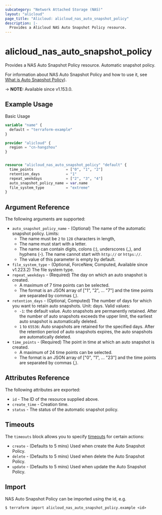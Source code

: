 ```yaml
---
subcategory: "Network Attached Storage (NAS)"
layout: "alicloud"
page_title: "Alicloud: alicloud_nas_auto_snapshot_policy"
description: |-
  Provides a Alicloud NAS Auto Snapshot Policy resource.
---
```


# alicloud_nas_auto_snapshot_policy

Provides a NAS Auto Snapshot Policy resource. Automatic snapshot policy.

For information about NAS Auto Snapshot Policy and how to use it, see [What is Auto Snapshot Policy](https://www.alibabacloud.com/help/en/doc-detail/135662.html)).

-> **NOTE:** Available since v1.153.0.

## Example Usage

Basic Usage

```terraform
variable "name" {
  default = "terraform-example"
}

provider "alicloud" {
  region = "cn-hangzhou"
}


resource "alicloud_nas_auto_snapshot_policy" "default" {
  time_points               = ["0", "1", "2"]
  retention_days            = "1"
  repeat_weekdays           = ["2", "3", "4"]
  auto_snapshot_policy_name = var.name
  file_system_type          = "extreme"
}
```

## Argument Reference

The following arguments are supported:
* `auto_snapshot_policy_name` - (Optional) The name of the automatic snapshot policy. Limits:
  - The name must be `2` to `128` characters in length,
  - The name must start with a letter.
  - The name can contain digits, colons (:), underscores (_), and hyphens (-). The name cannot start with `http://` or `https://`.
  - The value of this parameter is empty by default.
* `file_system_type` - (Optional, ForceNew, Computed, Available since v1.223.2) The file system type.
* `repeat_weekdays` - (Required) The day on which an auto snapshot is created.
  - A maximum of 7 time points can be selected.
  - The format is  an JSON array of ["1", "2", … "7"]  and the time points are separated by commas (,).
* `retention_days` - (Optional, Computed) The number of days for which you want to retain auto snapshots. Unit: days. Valid values:
  - `-1`: the default value. Auto snapshots are permanently retained. After the number of auto snapshots exceeds the upper limit, the earliest auto snapshot is automatically deleted.
  - `1` to `65536`: Auto snapshots are retained for the specified days. After the retention period of auto snapshots expires, the auto snapshots are automatically deleted.
* `time_points` - (Required) The point in time at which an auto snapshot is created.
  - A maximum of 24 time points can be selected.
  - The format is  an JSON array of ["0", "1", … "23"] and the time points are separated by commas (,).

## Attributes Reference

The following attributes are exported:
* `id` - The ID of the resource supplied above.
* `create_time` - Creation time.
* `status` - The status of the automatic snapshot policy.

## Timeouts

The `timeouts` block allows you to specify [timeouts](https://www.terraform.io/docs/configuration-0-11/resources.html#timeouts) for certain actions:
* `create` - (Defaults to 5 mins) Used when create the Auto Snapshot Policy.
* `delete` - (Defaults to 5 mins) Used when delete the Auto Snapshot Policy.
* `update` - (Defaults to 5 mins) Used when update the Auto Snapshot Policy.

## Import

NAS Auto Snapshot Policy can be imported using the id, e.g.

```shell
$ terraform import alicloud_nas_auto_snapshot_policy.example <id>
```